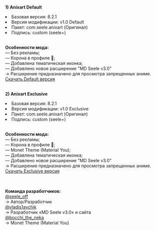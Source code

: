 <b>1) Anixart Default</b>
<li>Базовая версия: 8.2.1</li>
<li>Версия модификации: v1.0 Default</li>
<li>Пакет: com.seele.anixart (Оригинал)</li>
<li>Подпись: custom (seele+)</li>
<br>

<b>Особенности мода:</b>
<br>
— Без рекламы;
<br>
— Корона в профиле 👑;
<br>
— Добавлена тематическая иконка;
<br>
— Добавлено новое расширение "MD Seele v3.0"
<br>
→ Расширение предназначено для просмотра запрещенных аниме.
<br>
<a href="https://github.com/seele-off/anixart/releases/download/anixart-default/Anixart-Default-v1.0-by-Seele.apk">Скачать Default версия</a>
<br><br>

<b>2) Anixart Exclusive</b>
<li>Базовая версия: 8.2.1</li>
<li>Версия модификации: v1.0 Exclusive</li>
<li>Пакет: com.seele.anixart (Оригинал)</li>
<li>Подпись: custom (seele+)</li>
</li>
<br>

<b>Особенности мода:</b>
<br>
— Без рекламы;
<br>
— Корона в профиле 👑;
<br>
— Monet Theme (Material You);
<br>
— Добавлена тематическая иконка;
<br>
— Добавлено новое расширение "MD Seele v3.0"
<br>
→ Расширение предназначено для просмотра запрещенных аниме.
<br>
<a href="https://github.com/seele-off/anixart/releases/download/anixart-exclusive/Anixart-Exclusive-v1.0-by-Seele.apk">Скачать Exclusive версия</a>
<br><br><br>

<b>Команда разработчиков:</b><br>
<a href="https://t.me/seele_off">@seele_off</a><br>
→ Автор/Разработчик
<br>
<a href="https://t.me/vladis1avchik">@vladis1avchik</a><br>
→ Разработчик «MD Seele v3.0» и сайта
<br>
<a href="https://t.me/bocchi_the_neka">@bocchi_the_neka</a><br>
→ Monet Theme (Material You)
